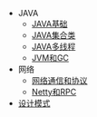* JAVA
	* [JAVA基础](/java/elementary/)
	* [JAVA集合类](/java/collection/) 
	* [JAVA多线程](/java/thread/)
	* [JVM和GC](/java/gc/)
* 网络
	* [网络通信和协议](/network/agreement/)
	* [Netty和RPC](/network/netty/)
* [设计模式](/design/)

